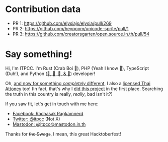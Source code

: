 # Contribution data

- PR 1: https://github.com/elysiajs/elysia/pull/269
- PR 2: https://github.com/heypoom/unicode-sprite/pull/1
- PR 3: https://github.com/creatorsgarten/open.source.in.th/pull/54

# Say something!

Hi, I'm ITPCC. I'm Rust (Crab Boi 🦀), PHP (Yeah I know 🐘), TypeScript (Duh!), and Python ([🥚, 🥓, 🫘, & 🥫](https://www.youtube.com/watch?v=jrZyZn5nVks)) developer!

Oh, [and now for something *completely* different](https://www.youtube.com/watch?v=cOTQb1A5D2M), I also a [licensed Thai Attoney](https://www.lawyerscouncil.or.th/2019/2023/09/04/1-209/) too! (In fact, that's why I [did this project](https://github.com/itpcc/Thai-Law-Telegram-Bot) in the first place. Searching the truth in this country is really, *really*, bad isn't it?)

If you saw fit, let's get in touch with me here:

- [Facebook: Rachasak Ragkamnerd](https://fb.com/itpcc)
- [Twitter: @itpcc](https://twitter.com/itpcc) (Not X)
- [Mastodon: @itpcc@mastodon.in.th](https://mastodon.in.th/@itpcc)

Thanks for ~~the Swags~~, I mean, this great Hacktoberfest! 
